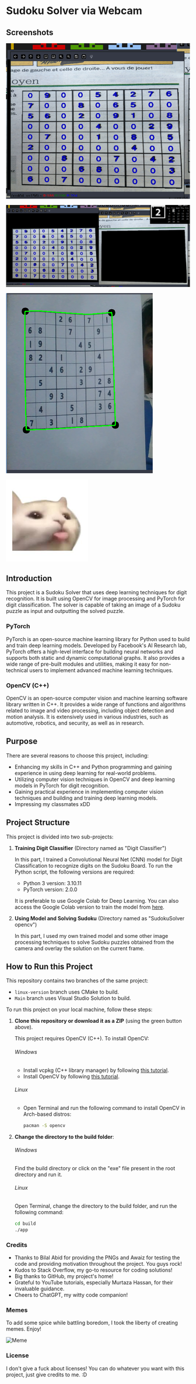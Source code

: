 # Sudoku Solver via Webcam

## Screenshots
![Preprocessing](https://github.com/cls-talha/SudokoSolver-with-opencv-Cpp-and-Pytorch/blob/linux-version/SodukuSolver%20opencv/screenshots/o2.png)

![More Preprocessings](https://github.com/cls-talha/SudokoSolver-with-opencv-Cpp-and-Pytorch/blob/linux-version/SodukuSolver%20opencv/screenshots/o1.png)

![Preprocessings](https://github.com/cls-talha/SudokoSolver-with-opencv-Cpp-and-Pytorch/blob/linux-version/SodukuSolver%20opencv/screenshots/2023-05-07_12-39.png)

![Meme](https://github.com/cls-talha/SudokoSolver-with-opencv-Cpp-and-Pytorch/blob/linux-version/SodukuSolver%20opencv/screenshots/tease.jpg)

## Introduction
This project is a Sudoku Solver that uses deep learning techniques for digit recognition. It is built using OpenCV for image processing and PyTorch for digit classification. The solver is capable of taking an image of a Sudoku puzzle as input and outputting the solved puzzle.

### PyTorch
PyTorch is an open-source machine learning library for Python used to build and train deep learning models. Developed by Facebook's AI Research lab, PyTorch offers a high-level interface for building neural networks and supports both static and dynamic computational graphs. It also provides a wide range of pre-built modules and utilities, making it easy for non-technical users to implement advanced machine learning techniques.

### OpenCV (C++)
OpenCV is an open-source computer vision and machine learning software library written in C++. It provides a wide range of functions and algorithms related to image and video processing, including object detection and motion analysis. It is extensively used in various industries, such as automotive, robotics, and security, as well as in research.

## Purpose
There are several reasons to choose this project, including:

- Enhancing my skills in C++ and Python programming and gaining experience in using deep learning for real-world problems.
- Utilizing computer vision techniques in OpenCV and deep learning models in PyTorch for digit recognition.
- Gaining practical experience in implementing computer vision techniques and building and training deep learning models.
- Impressing my classmates xDD

## Project Structure
This project is divided into two sub-projects:

1. **Training Digit Classifier** (Directory named as "Digit Classifier")
   
   In this part, I trained a Convolutional Neural Net (CNN) model for Digit Classification to recognize digits on the Sudoku Board. To run the Python script, the following versions are required:
   
   - Python 3 version: 3.10.11
   - PyTorch version: 2.0.0
   
   It is preferable to use Google Colab for Deep Learning. You can also access the Google Colab version to train the model from [here](https://colab.research.google.com/drive/1kDC7D7SepjpiCVunYCsn3VkY5p8oe5ME?usp=sharing).

2. **Using Model and Solving Sudoku** (Directory named as "SudokuSolver opencv")

   In this part, I used my own trained model and some other image processing techniques to solve Sudoku puzzles obtained from the camera and overlay the solution on the current frame.

## How to Run this Project
This repository contains two branches of the same project:

- `linux-version` branch uses CMake to build.
- `Main` branch uses Visual Studio Solution to build.

To run this project on your local machine, follow these steps:

1. **Clone this repository or download it as a ZIP** (using the green button above).

   This project requires OpenCV (C++). To install OpenCV:

   ###### Windows
   - Install vcpkg (C++ library manager) by following [this tutorial](https://www.youtube.com/watch?v=wRnjahwxZ8A).
   - Install OpenCV by following [this tutorial](https://eximia.co/hello-opencv-with-c-using-visual-studio-2017-and-vcpkg/).

   ###### Linux
   - Open Terminal and run the following command to install OpenCV in Arch-based distros:
     ```bash
     pacman -S opencv
     ```

2. **Change the directory to the build folder**:

   ###### Windows
   Find the build directory or click on the "exe" file present in the root directory and run it.

   ###### Linux
   Open Terminal, change the directory to the build folder, and run the following command:
   ```bash
   cd build
   ./app

### Credits
- Thanks to Bilal Abid for providing the PNGs and Awaiz for testing the code and providing motivation throughout the project. You guys rock!
- Kudos to Stack Overflow, my go-to resource for coding solutions!
- Big thanks to GitHub, my project's home!
- Grateful to YouTube tutorials, especially Murtaza Hassan, for their invaluable guidance.
- Cheers to ChatGPT, my witty code companion!

### Memes
To add some spice while battling boredom, I took the liberty of creating memes. Enjoy!

![Meme](https://github.com/cls-talha/SudokoSolver-with-opencv-Cpp-and-Pytorch/blob/linux-version/SodukuSolver%20opencv/screenshots/IShowSpeed-Dances-%E2%80%9COne-Kiss%E2%80%9D-Green-Screen-720p.gif)

### License
I don't give a fuck about licenses! You can do whatever you want with this project, just give credits to me. :D
